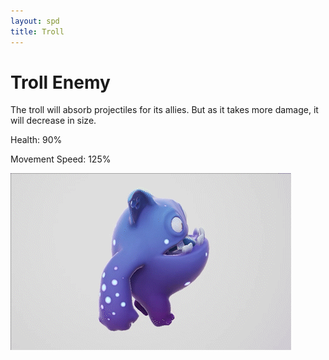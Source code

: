 ```yaml
---
layout: spd
title: Troll
---
```


# Troll Enemy

The troll will absorb projectiles for its allies. But as it takes more damage, it will decrease in size.

Health: 90%

Movement Speed: 125%

<img src="/assets/images/spd/enemy-troll.gif" width="449" height="283">

